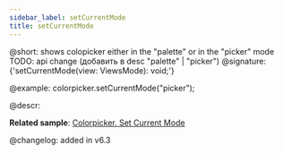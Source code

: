 ```yaml
---
sidebar_label: setCurrentMode
title: setCurrentMode
---          
```


@short: shows colopicker either in the "palette" or in the "picker" mode
TODO: api change (добавить в desc "palette" | "picker")
@signature: {'setCurrentMode(view: ViewsMode): void;'}

@example:
colorpicker.setCurrentMode("picker");

@descr:

**Related sample**: [Colorpicker. Set Current Mode](https://snippet.dhtmlx.com/0mhp5cp6)

@changelog:
added in v6.3

[comment]: # (@related: colorpicker/manipulating_colorpicker.md#settinggetting-current-mode)

[comment]: # (@relatedapi: colorpicker/api/colorpicker_getcurrentmode_method.md)

